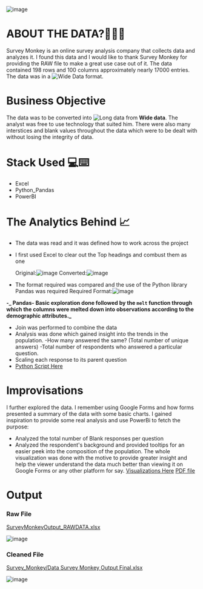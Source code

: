 ![image](https://github.com/HimAgarwal-Git/ProjectPortfolio/assets/146741762/b6c89e1a-7192-4bd1-bd55-5be0a1ae08c7)
# ABOUT THE DATA?🙋🏻‍♂️
Survey Monkey is an online survey analysis company that collects data and analyzes it. I found this data and I would like to thank Survey Monkey for providing the RAW file to make a great use case out of it. The data contained 198 rows and 100 columns approximately nearly 17000 entries. The data was in a ![*Wide Data*](        ) format.

# Business Objective
The data was to be converted into ![*Long data*](  ) from **Wide data**. The analyst was free to use technology that suited him. There were also many interstices and blank values throughout the data which were to be dealt with without losing the integrity of data. 

# Stack Used 💻⌨️
- Excel
- Python_Pandas
- PowerBI

# The Analytics Behind 📈
- The data was read and it was defined how to work across the project
- I first used Excel to clear out the Top headings and combust them as one
  
  Original:![image](https://github.com/HimAgarwal-Git/ProjectPortfolio/assets/146741762/e2238e22-5be4-4822-9d96-be604a8178b2)
  Converted:![image](https://github.com/HimAgarwal-Git/ProjectPortfolio/assets/146741762/c9b37820-4e0b-4b87-83fd-4ceb6bf93c6f)

- The format required was compared and the use of the Python library Pandas was required
   Required Format:![image](https://github.com/HimAgarwal-Git/ProjectPortfolio/assets/146741762/bee215ad-7313-4a76-bf8a-7c0038908720)

**-_ Pandas- Basic exploration done followed by the `melt` function through which the columns were melted down into observations according to the demographic attributes._**
- Join was performed to combine the data 
- Analysis was done which gained insight into the trends in the population. 
 -How many answered the same? (Total number of unique answers)
 -Total number of respondents who answered a particular question. 
 - Scaling each response to its parent question
 -  [Python Script Here](./DATA_MANIPULATION.ipynb)

# Improvisations
I further explored the data. I remember using Google Forms and how forms presented a summary of the data with some basic charts. I gained inspiration to provide some real analysis and use PowerBi to fetch the purpose:
- Analyzed the total number of Blank responses per question
- Analyzed the respondent's background and provided tooltips for an easier peek into the composition of the population.
The whole visualization was done with the motive to provide greater insight and help the viewer understand the data much better than viewing it on Google Forms or any other platform for say.
  [Visualizations Here](./Dashboard_GoogleAnalysis.pdf)
  [PDF file](./Dashboard_GoogleAnalysis.pdf)

# Output
### Raw File 
[SurveyMonkeyOutput_RAWDATA.xlsx](https://github.com/HimAgarwal-Git/ProjectPortfolio/blob/main/Survey_Monkey/SurveyMonkeyOutput_RawDATA.xlsx)

![image](https://github.com/HimAgarwal-Git/ProjectPortfolio/assets/146741762/0c707a8c-1b47-45b5-8b04-f47372d57c50)



### Cleaned File 
[Survey_Monkey/Data Survey Monkey Output Final.xlsx](https://github.com/HimAgarwal-Git/ProjectPortfolio/blob/main/Survey_Monkey/Data%20Survey%20Monkey%20Output%20Final.xlsx)

![image](https://github.com/HimAgarwal-Git/ProjectPortfolio/assets/146741762/29a07964-8d5c-40ba-a0b5-9d7e6d46089d)

